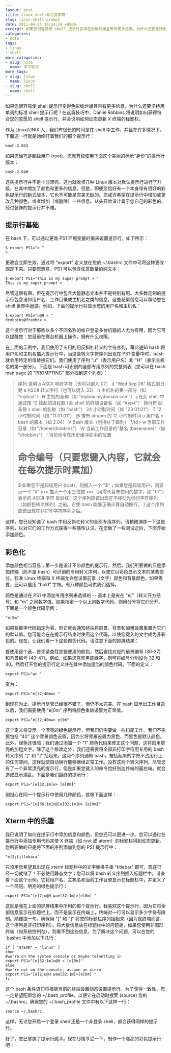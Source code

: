 ```yaml
---
layout: post
title: Linux shell命令提示符
slug: linux-shell-prompt
date: 2011-04-25 16:24:28 +0800
excerpt: 如果您很容易使 shell 提示行变得色彩绚烂斓且带有更多信息，为什么还要坚持用单调的标准 shell 提示行呢？在这篇技巧中，Daniel Robbins 将说明如何获得符合您的意愿的 shell 提示行，并会说明如何动态更新 X 终端的标题栏。
categories:
- note
tags:
- linux
- shell
more_categories:
- slug: note
  name: 学习笔记
more_tags:
- slug: linux
  name: linux
- slug: shell
  name: shell
---
```


如果您很容易使 shell 提示行变得色彩绚烂斓且带有更多信息，为什么还要坚持用单调的标准 shell 提示行呢？在这篇技巧中，Daniel Robbins 将说明如何获得符合您的意愿的 shell 提示行，并会说明如何动态更新 X 终端的标题栏。


作为 Linux/UNIX 人，我们有很长的时间是在 shell 中工作，并且在许多情况下，下面这一行就是始终盯着我们的那个提示行：

	bash-2.04$

如果您恰巧是超级用户 (root)，您就有权使用下面这个美丽的标示“身份”的提示行版本：

	bash-2.04#

这些提示行并不是十分漂亮。这也就难怪几种 Linux 版本对默认提示行进行了升级，在其中增加了颜色和更多的信息。但是，即便您恰好有一个本身带有很好的彩色提示行的新式版本，它也不可能是完美无缺的。您或许希望在提示行中增加或更改几种颜色，或者增加（或删除）一些信息。从头开始设计属于您自己的彩色的、经过装饰的提示行并不难。

## 提示行基础

在 bash 下，可以通过更改 PS1 环境变量的值来设置提示行，如下所示：

	$ export PS1="> "
	>

更改会立即生效，通过将 "export" 定义放在您的 ~/.bashrc 文件中可将这种更改固定下来。只要您愿意，PS1 可以包含任意数量的纯文本：

	$ export PS1="This is my super prompt > "
	This is my super prompt >

尽管这很有趣，但在提示行中包含大量静态文本并不是特别有用。大多数定制的提示行包含诸如用户名、工作目录或主机名之类的信息。这些花絮信息可以帮助您在 shell 世界中遨游。例如，下面的提示行将显示您的用户名和主机名：

	$ export PS1="u@H > "
	drobbins@freebox >

这个提示行对于那些以多个不同名称的帐户登录多台机器的人尤为有用，因为它可以提醒您：您目前在哪台机器上操作，拥有什么权限。

在上面的示例中，我们使用了专用的用反斜杠转义的字符序列，藉此通知 bash 将用户名和主机名插入提示行中，当这些转义字符序列出现在 PS1 变量中时，bash 就会用特定的值替换它们。我们使用了序列 "u"（表示用户名）和 "H"（表示主机名的第一部分）。下面是 bash 可识别的全部专用序列的完整列表（您可以在 bash man page 的 "PROMPTING" 部分找到这个列表）：

> 序列 说明
> a ASCII 响铃字符（也可以键入 07）
> d "Wed Sep 06" 格式的日期
> e ASCII 转义字符（也可以键入 33）
> h 主机名的第一部分（如 "mybox"）
> H 主机的全称（如 "mybox.mydomain.com"）
> j 在此 shell 中通过按 ^Z 挂起的进程数
> l 此 shell 的终端设备名（如 "ttyp4"）
> 换行符
> 回车符
> s shell 的名称（如 "bash"）
> 24 小时制时间（如 "23:01:01"）
> T 12 小时制时间（如 "11:01:01"）
> @ 带有 am/pm 的 12 小时制时间
> u 用户名
> v bash 的版本（如 2.04）
> V Bash 版本（包括补丁级别） ?/td>
> w 当前工作目录（如 "/home/drobbins"）
> W 当前工作目录的“基名 (basename)”（如 "drobbins"）
> ! 当前命令在历史缓冲区中的位置
> # 命令编号（只要您键入内容，它就会在每次提示时累加）
> $ 如果您不是超级用户 (root)，则插入一个 "$"；如果您是超级用户，则显示一个 "#"
> xxx 插入一个用三位数 xxx（用零代替未使用的数字，如 "07"）表示的 ASCII 字符
> 反斜杠
> [ 这个序列应该出现在不移动光标的字符序列（如颜色转义序列）之前。它使 bash 能够正确计算自动换行。
> ] 这个序列应该出现在非打印字符序列之后。

这样，您已经知道了 bash 中用反斜杠转义的全部专用序列。请稍微演练一下这些序列，以对它们的工作方式获得一些感性认识。在您做了一些测试之后，下面开始添加颜色。

## 彩色化

添加颜色相当容易；第一步是设计不带颜色的提示行。然后，我们所要做的只是添加终端（而不是 bash）可识别的专用转义序列，以使它以彩色显示文本的某些部分。标准 Linux 终端和 X 终端允许您设置前景（文字）颜色和背景颜色，如果需要，还可以启用 "bold" 字符。有八种颜色可供我们选择。

颜色是通过在 PS1 中添加专用序列来选择的 -- 基本上是夹在 "e["（转义开方括号）和 "m" 之间数字值。如果指定一个以上的数字代码，则用分号将它们分开。下面是一个颜色代码示例：

	"e[0m"

如果将数字代码指定为零，则它就会通知终端将前景、背景和加粗设置重置为它们的默认值。您可能会在在提示行结束时使用这个代码，以使您键入的文字成为非彩色的。现在，让我们看一下这些颜色代码。请注意下面的抓屏结果：

要使用这个表，首先请查找您要使用的颜色，然后查找对应的前景编号 (30-37) 和背景编号 (40-47)。例如，如果您喜欢黑底绿字，则可将编号分别设为 32 和 40。然后打开您的提示行定义并在其中添加适当的颜色代码。下面的定义：

	export PS1="w> "

变为：

	export PS1="e[32;40mw> "

到现在为止，提示行尽管已经很不错了，但仍不太完美。在 bash 显示出工作目录以后，我们需要使用 "e[0m" 序列将颜色重新设置为正常值。

	export PS1="e[32;40mw> e[0m"

这个定义将显示一个漂亮的绿色提示行，但我们仍需要做一些扫尾工作。我们不需要包括 "40" 这个背景颜色设置，因为它将背景设置为黑色，而黑色是默认颜色。此外，绿色还很暗；我们通过添加一个 "1" 颜色代码来修正这个问题，这将启用更亮的加粗文字。除了这个修改之外，我们还需要将全部非打印字符用专用的 bash 转义序列 "[" 和 "]" 括起来。这两个序列通知 bash，被括起来的字符不占用行上的任何空间，这样就使自动换行能够继续正常工作。没有这两个转义序列，尽管您有了一个非常漂亮的提示行，但是如果您键入的命令恰好到达终端的最右端，就会造成显示混乱。下面是我们最终的提示行：

	export PS1="[e[32;1m]w> [e[0m]"

别担心在同一个提示行中使用几种颜色，就像下面这样：

	export PS1="[e[36;1m]u@[e[32;1m]H> [e[0m]"

## Xterm 中的乐趣

我已说明了如何在提示行中添加信息和颜色，但您还可以更进一步。您可以通过在提示行中添加专用代码来使 X 终端（如 rxvt 或 aterm）的标题栏得到动态更新。您所要做的只是将下面的序列添加到您的 PS1 提示行中：

	"e]2;titlebara"

只须用您希望其出现在 xterm 标题栏中的文字替换子串 "titlebar" 即可，现在已经一切就绪了！不必使用静态文字；您可以将 bash 转义序列插入标题栏中。请查看下面这个示例，它将用户名、主机名和当前工作目录显示在标题栏中，并定义了一个简短、明亮的绿色提示行：

	export PS1="[e]2;u@H wae[32;1m]>[e[0m] "

这就是我在上面的抓屏结果中所用的那个提示行。我喜欢这个提示行，因为它将全部信息显示在标题栏上，而不是显示在终端上，终端对一行可以显示多少字符有限制。顺便提一句，确保用 "[" 和 "]" 将您的标题栏序列括起来（因为就终端而言，这个序列是非打印序列）。将大量信息放在标题栏中的问题是，如果您使用非图形终端（如系统控制台），则看不到这些信息。为了解决这个问题，可以在您的 .bashrc 中添加以下几行：


	if [ "$TERM" = "linux" ]
	then
	#we're on the system console or maybe telnetting in
	export PS1="[e[32;1m]u@H > [e[0m]"
	else
	#we're not on the console, assume an xterm
	export PS1="[e]2;u@H wae[32;1m]>[e[0m] "
	fi

这个 bash 条件语句将根据当前的终端设置动态设置提示行。为了获得一致性，您一定希望配置您的 ~/.bash_profile，以便它在启动时搜索 (source) 您的 ~/.bashrc。确保您的 ~/.bash_profile 文件中有以下这样一行：

	source ~/.bashrc

这样，无论您开启一个登录 shell 还是一个非登录 shell，都会获得同样的提示行。

好了，您已掌握了提示行魔术。现在尽情享受一下，制作一个漂亮的彩色提示行吧！


